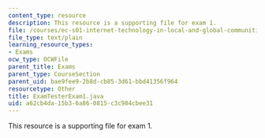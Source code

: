 ```yaml
---
content_type: resource
description: This resource is a supporting file for exam 1.
file: /courses/ec-s01-internet-technology-in-local-and-global-communities-spring-2005-summer-2005/a62cb4da15b36a860815c3c984cbee31_ExamTesterExam1.java
file_type: text/plain
learning_resource_types:
- Exams
ocw_type: OCWFile
parent_title: Exams
parent_type: CourseSection
parent_uid: bae9fee9-2b8d-cb85-3d61-bbd41356f964
resourcetype: Other
title: ExamTesterExam1.java
uid: a62cb4da-15b3-6a86-0815-c3c984cbee31
---
```

This resource is a supporting file for exam 1.

